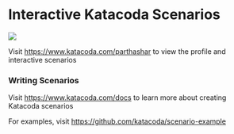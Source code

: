 # Interactive Katacoda Scenarios

[![](http://shields.katacoda.com/katacoda/parthashar/count.svg)](https://www.katacoda.com/parthashar "Get your profile on Katacoda.com")

Visit https://www.katacoda.com/parthashar to view the profile and interactive scenarios

### Writing Scenarios
Visit https://www.katacoda.com/docs to learn more about creating Katacoda scenarios

For examples, visit https://github.com/katacoda/scenario-example

